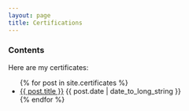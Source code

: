 ```yaml
---
layout: page
title: Certifications
---
```


### Contents

<p>Here are my certificates:</p>

<ul>
  {% for post in site.certificates %}
    <li class="spaced">
      <a href="{{ post.url }}">{{ post.title }}</a> {{ post.date | date_to_long_string }}
    </li>
  {% endfor %}
</ul>
